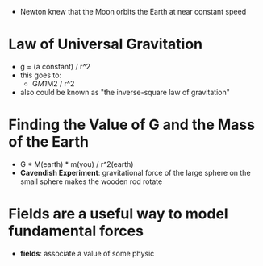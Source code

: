 - Newton knew that the Moon orbits the Earth at near constant speed

# Law of Universal Gravitation
- g = (a constant) / r^2
- this goes to:
	- G*M1*M2 / r^2
- also could be known as "the inverse-square law of gravitation"

# Finding the Value of G and the Mass of the Earth
- G * M(earth) * m(you) / r^2(earth)
- **Cavendish Experiment**: gravitational force of the large sphere on the small sphere makes the wooden rod rotate

# Fields are a useful way to model fundamental forces
- **fields**: associate a value of some physic